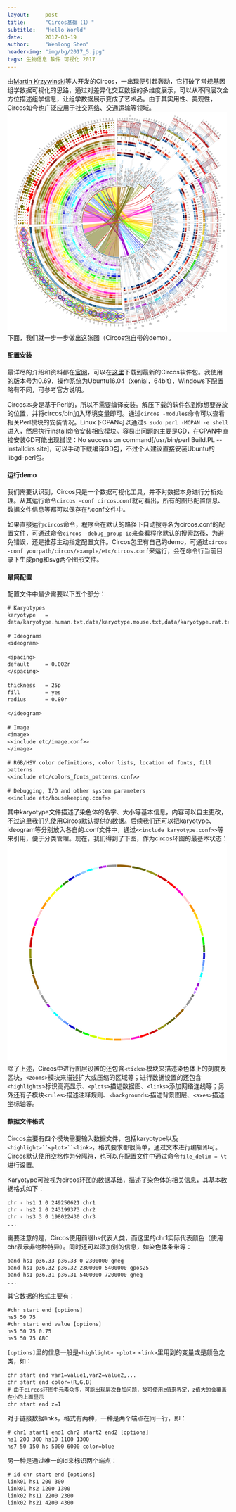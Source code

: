 ```yaml
---
layout:     post
title:      "Circos基础（1）"
subtitle:   "Hello World"
date:       2017-03-19
author:     "Wenlong Shen"
header-img: "img/bg/2017_5.jpg"
tags: 生物信息 软件 可视化 2017
---
```


由<a href="http://mkweb.bcgsc.ca/" target="_blank">Martin Krzywinski</a>等人开发的Circos，一出现便引起轰动，它打破了常规基因组学数据可视化的思路，通过对差异化交互数据的多维度展示，可以从不同层次全方位描述组学信息，让组学数据展示变成了艺术品。由于其实用性、美观性，Circos如今也广泛应用于社交网络、交通运输等领域。
![circos](/img/post/2017_03_19_circos.png)
下面，我们就一步一步做出这张图（Circos包自带的demo）。

#### 配置安装

最详尽的介绍和资料都在<a href="http://circos.ca/" target="_blank">官网</a>，可以在<a href="http://circos.ca/software/download/circos/" target="_blank">这里</a>下载到最新的Circos软件包。我使用的版本号为0.69，操作系统为Ubuntu16.04（xenial，64bit），Windows下配置略有不同，可参考官方说明。

Circos本身是基于Perl的，所以不需要编译安装。解压下载的软件包到你想要存放的位置，并将circos/bin加入环境变量即可。通过`circos -modules`命令可以查看相关Perl模块的安装情况。Linux下CPAN可以通过`$ sudo perl -MCPAN -e shell`进入，然后执行install命令安装相应模块。容易出问题的主要是GD，在CPAN中直接安装GD可能出现错误：No success on command[/usr/bin/perl Build.PL --installdirs site]，可以手动下载编译GD包，不过个人建议直接安装Ubuntu的libgd-perl包。

#### 运行demo

我们需要认识到，Circos只是一个数据可视化工具，并不对数据本身进行分析处理。从其运行命令`circos -conf circos.conf`就可看出，所有的图形配置信息、数据文件信息等都可以保存在*.conf文件中。

如果直接运行`circos`命令，程序会在默认的路径下自动搜寻名为circos.conf的配置文件，可通过命令`circos -debug_group io`来查看程序默认的搜索路径，为避免错误，还是推荐主动指定配置文件。Circos包里有自己的demo，可通过`circos -conf yourpath/circos/example/etc/circos.conf`来运行，会在命令行当前目录下生成png和svg两个图形文件。

#### 最简配置

配置文件中最少需要以下五个部分：

	# Karyotypes
	karyotype	= data/karyotype.human.txt,data/karyotype.mouse.txt,data/karyotype.rat.txt
	
	# Ideograms
	<ideogram>
	
	<spacing>
	default		= 0.002r
	</spacing>
	
	thickness	= 25p
	fill		= yes
	radius		= 0.80r
	
	</ideogram>
	
	# Image
	<image>
	<<include etc/image.conf>>
	</image>
	
	# RGB/HSV color definitions, color lists, location of fonts, fill patterns.
	<<include etc/colors_fonts_patterns.conf>>

	# Debugging, I/O and other system parameters
	<<include etc/housekeeping.conf>>

其中karyotype文件描述了染色体的名字、大小等基本信息，内容可以自主更改，不过这里我们先使用Circos默认提供的数据。后续我们还可以把karyotype、ideogram等分别放入各自的.conf文件中，通过`<<include karyotype.conf>>`等来引用，便于分类管理。现在，我们得到了下图，作为circos环图的最基本状态：
![circos](/img/post/2017_03_19_circos_initial.png)
除了上述，Circos中进行图层设置的还包含`<ticks>`模块来描述染色体上的刻度及区块，`<zooms>`模块来描述扩大或压缩的区域等；进行数据设置的还包含`<highlights>`标识高亮显示、`<plots>`描述数据图、`<links>`添加网络连线等；另外还有子模块`<rules>`描述注释规则、`<backgrounds>`描述背景图层、`<axes>`描述坐标轴等。

#### 数据文件格式

Circos主要有四个模块需要输入数据文件，包括karyotype以及`<highlight>``<plot>``<link>`，格式要求都很简单，通过文本进行编辑即可。Circos默认使用空格作为分隔符，也可以在配置文件中通过命令`file_delim = \t`进行设置。

Karyotype可被视为circos环图的数据基础，描述了染色体的相关信息，其基本数据格式如下：

	chr - hs1 1 0 249250621 chr1
	chr - hs2 2 0 243199373 chr2
	chr - hs3 3 0 198022430 chr3
	...

需要注意的是，Circos使用前缀hs代表人类，而这里的chr1实际代表颜色（使用chr表示非物种特异）。同时还可以添加别的信息，如染色体条带等：

	band hs1 p36.33 p36.33 0 2300000 gneg
	band hs1 p36.32 p36.32 2300000 5400000 gpos25
	band hs1 p36.31 p36.31 5400000 7200000 gneg
	...

其它数据的格式主要有：

	#chr start end [options]
	hs5 50 75 
	#chr start end value [options]
	hs5 50 75 0.75
	hs5 50 75 ABC

`[options]`里的信息一般是`<highlight> <plot> <link>`里用到的变量或是颜色之类，如：

	chr start end var1=value1,var2=value2,...
	chr start end color=(R,G,B)
	# 由于circos环图中元素众多，可能出现层次叠加问题，故可使用z值来界定，z值大的会覆盖在小的上面显示
	chr start end z=1

对于链接数据links，格式有两种，一种是两个端点在同一行，即：

	# chr1 start1 end1 chr2 start2 end2 [options]
	hs1 200 300 hs10 1100 1300
	hs7 50 150 hs 5000 6000 color=blue

另一种是通过唯一的id来标识两个端点：

	# id chr start end [options]
	link01 hs1 200 300
	link01 hs2 1200 1300
	link02 hs11 2200 2300
	link02 hs21 4200 4300
